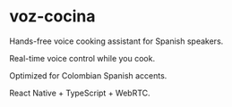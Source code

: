 # voz-cocina

Hands-free voice cooking assistant for Spanish speakers. 

Real-time voice control while you cook. 

Optimized for Colombian Spanish accents. 

React Native + TypeScript + WebRTC.
